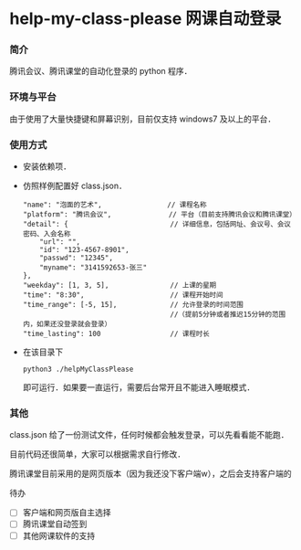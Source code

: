 # help-my-class-please 网课自动登录


### 简介

腾讯会议、腾讯课堂的自动化登录的 python 程序．



### 环境与平台

由于使用了大量快捷键和屏幕识别，目前仅支持 windows7 及以上的平台．



### 使用方式

- 安装依赖项．

- 仿照样例配置好 class.json．

  ```
  "name": "泡面的艺术",                // 课程名称
  "platform": "腾讯会议",              // 平台（目前支持腾讯会议和腾讯课堂）
  "detail": {                         // 详细信息，包括网址、会议号、会议密码、入会名称
      "url": "",
      "id": "123-4567-8901",
      "passwd": "12345",
      "myname": "3141592653-张三"
  },
  "weekday": [1, 3, 5],               // 上课的星期
  "time": "8:30",                     // 课程开始时间
  "time_range": [-5, 15],             // 允许登录的时间范围
                                      //（提前5分钟或者推迟15分钟的范围内，如果还没登录就会登录）
  "time_lasting": 100                 // 课程时长
  ```

- 在该目录下

  ```shell
  python3 ./helpMyClassPlease
  ```
  
  即可运行．如果要一直运行，需要后台常开且不能进入睡眠模式．



### 其他

class.json 给了一份测试文件，任何时候都会触发登录，可以先看看能不能跑．

目前代码还很简单，大家可以根据需求自行修改．

腾讯课堂目前采用的是网页版本（因为我还没下客户端w），之后会支持客户端的

待办

- [ ] 客户端和网页版自主选择
- [ ] 腾讯课堂自动签到
- [ ] 其他网课软件的支持
